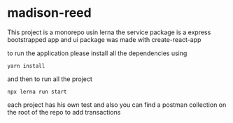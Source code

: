 # madison-reed

This project is a monorepo usin lerna the service package is a express
bootstrapped app and ui package was made with create-react-app

to run the application please install all the dependencies using 
``` 
yarn install
```
and then to run all the project
```
npx lerna run start
```
each project has his own test and also you can find a postman collection on the
root of the repo to add transactions